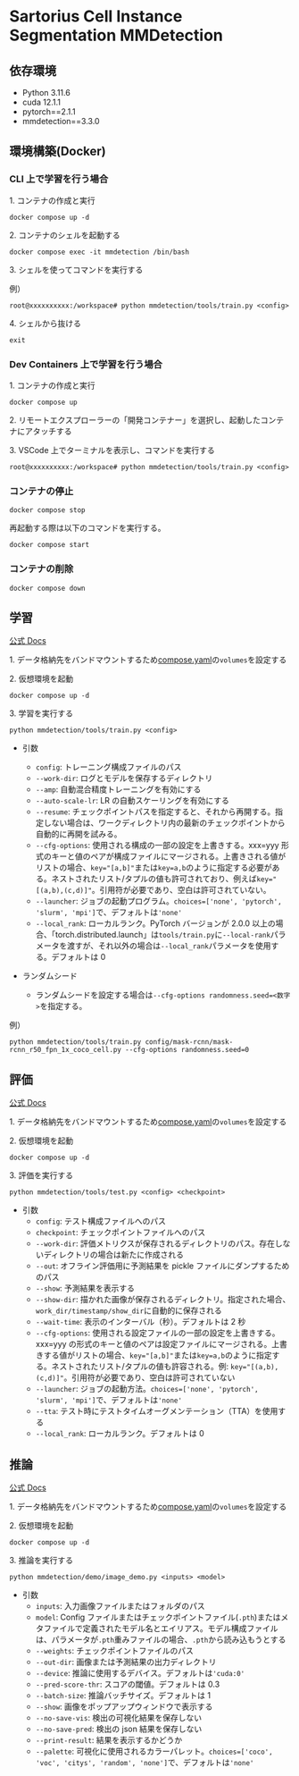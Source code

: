 # Sartorius Cell Instance Segmentation MMDetection

## 依存環境

- Python 3.11.6
- cuda 12.1.1
- pytorch==2.1.1
- mmdetection==3.3.0

## 環境構築(Docker)

### CLI 上で学習を行う場合

1\. コンテナの作成と実行

```
docker compose up -d
```

2\. コンテナのシェルを起動する

```
docker compose exec -it mmdetection /bin/bash
```

3\. シェルを使ってコマンドを実行する

例）

```
root@xxxxxxxxxx:/workspace# python mmdetection/tools/train.py <config>
```

4\. シェルから抜ける

```
exit
```

### Dev Containers 上で学習を行う場合

1\. コンテナの作成と実行

```
docker compose up
```

2\. リモートエクスプローラーの「開発コンテナー」を選択し、起動したコンテナにアタッチする

3\. VSCode 上でターミナルを表示し、コマンドを実行する

```
root@xxxxxxxxxx:/workspace# python mmdetection/tools/train.py <config>
```

### コンテナの停止

```
docker compose stop
```

再起動する際は以下のコマンドを実行する。

```
docker compose start
```

### コンテナの削除

```
docker compose down
```

## 学習

[公式 Docs](https://mmdetection.readthedocs.io/en/latest/user_guides/train.html)

1\. データ格納先をバンドマウントするため[compose.yaml](./compose.yaml)の`volumes`を設定する

2\. 仮想環境を起動

```
docker compose up -d
```

3\. 学習を実行する

```
python mmdetection/tools/train.py <config>
```

- 引数

  - `config`: トレーニング構成ファイルのパス
  - `--work-dir`: ログとモデルを保存するディレクトリ
  - `--amp`: 自動混合精度トレーニングを有効にする
  - `--auto-scale-lr`: LR の自動スケーリングを有効にする
  - `--resume`: チェックポイントパスを指定すると、それから再開する。指定しない場合は、ワークディレクトリ内の最新のチェックポイントから自動的に再開を試みる。
  - `--cfg-options`: 使用される構成の一部の設定を上書きする。xxx=yyy 形式のキーと値のペアが構成ファイルにマージされる。上書きされる値がリストの場合、`key="[a,b]"`または`key=a,b`のように指定する必要がある。ネストされたリスト/タプルの値も許可されており、例えば`key="[(a,b),(c,d)]"`。引用符が必要であり、空白は許可されていない。
  - `--launcher`: ジョブの起動プログラム。`choices=['none', 'pytorch', 'slurm', 'mpi']`で、デフォルトは`'none'`
  - `--local_rank`: ローカルランク。PyTorch バージョンが 2.0.0 以上の場合、「torch.distributed.launch」は`tools/train.py`に`--local-rank`パラメータを渡すが、それ以外の場合は`--local_rank`パラメータを使用する。デフォルトは 0

- ランダムシード

  - ランダムシードを設定する場合は`--cfg-options randomness.seed=<数字>`を指定する。

例）

```
python mmdetection/tools/train.py config/mask-rcnn/mask-rcnn_r50_fpn_1x_coco_cell.py --cfg-options randomness.seed=0
```

## 評価

[公式 Docs](https://mmdetection.readthedocs.io/en/latest/user_guides/test.html)

1\. データ格納先をバンドマウントするため[compose.yaml](./compose.yaml)の`volumes`を設定する

2\. 仮想環境を起動

```
docker compose up -d
```

3\. 評価を実行する

```
python mmdetection/tools/test.py <config> <checkpoint>
```

- 引数
  - `config`: テスト構成ファイルへのパス
  - `checkpoint`: チェックポイントファイルへのパス
  - `--work-dir`: 評価メトリクスが保存されるディレクトリのパス。存在しないディレクトリの場合は新たに作成される
  - `--out`: オフライン評価用に予測結果を pickle ファイルにダンプするためのパス
  - `--show`: 予測結果を表示する
  - `--show-dir`: 描かれた画像が保存されるディレクトリ。指定された場合、`work_dir/timestamp/show_dir`に自動的に保存される
  - `--wait-time`: 表示のインターバル（秒）。デフォルトは 2 秒
  - `--cfg-options`: 使用される設定ファイルの一部の設定を上書きする。xxx=yyy の形式のキーと値のペアは設定ファイルにマージされる。上書きする値がリストの場合、`key="[a,b]"`または`key=a,b`のように指定する。ネストされたリスト/タプルの値も許容される。例: `key="[(a,b),(c,d)]"`。引用符が必要であり、空白は許可されていない
  - `--launcher`: ジョブの起動方法。`choices=['none', 'pytorch', 'slurm', 'mpi']`で、デフォルトは`'none'`
  - `--tta`: テスト時にテストタイムオーグメンテーション（TTA）を使用する
  - `--local_rank`: ローカルランク。デフォルトは 0

## 推論

[公式 Docs](https://mmdetection.readthedocs.io/en/latest/user_guides/inference.html#image-demo)

1\. データ格納先をバンドマウントするため[compose.yaml](./compose.yaml)の`volumes`を設定する

2\. 仮想環境を起動

```
docker compose up -d
```

3\. 推論を実行する

```
python mmdetection/demo/image_demo.py <inputs> <model>
```

- 引数
  - `inputs`: 入力画像ファイルまたはフォルダのパス
  - `model`: Config ファイルまたはチェックポイントファイル(`.pth`)またはメタファイルで定義されたモデル名とエイリアス。モデル構成ファイルは、パラメータが`.pth`重みファイルの場合、`.pth`から読み込もうとする
  - `--weights`: チェックポイントファイルのパス
  - `--out-dir`: 画像または予測結果の出力ディレクトリ
  - `--device`: 推論に使用するデバイス。デフォルトは`'cuda:0'`
  - `--pred-score-thr`: スコアの閾値。デフォルトは 0.3
  - `--batch-size`: 推論バッチサイズ。デフォルトは 1
  - `--show`: 画像をポップアップウィンドウで表示する
  - `--no-save-vis`: 検出の可視化結果を保存しない
  - `--no-save-pred`: 検出の json 結果を保存しない
  - `--print-result`: 結果を表示するかどうか
  - `--palette`: 可視化に使用されるカラーパレット。`choices=['coco', 'voc', 'citys', 'random', 'none']`で、デフォルトは`'none'`
